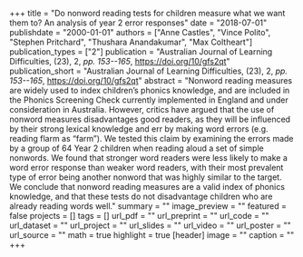 +++
title = "Do nonword reading tests for children measure what we want them to? An analysis of year 2 error responses"
date = "2018-07-01"
publishdate = "2000-01-01"
authors = ["Anne Castles", "Vince Polito", "Stephen Pritchard", "Thushara Anandakumar", "Max Coltheart"]
publication_types = ["2"]
publication = "Australian Journal of Learning Difficulties, (23), 2, _pp. 153--165_, https://doi.org/10/gfs2qt"
publication_short = "Australian Journal of Learning Difficulties, (23), 2, _pp. 153--165_, https://doi.org/10/gfs2qt"
abstract = "Nonword reading measures are widely used to index children’s phonics knowledge, and are included in the Phonics Screening Check currently implemented in England and under consideration in Australia. However, critics have argued that the use of nonword measures disadvantages good readers, as they will be influenced by their strong lexical knowledge and err by making word errors (e.g. reading flarm as “farm”). We tested this claim by examining the errors made by a group of 64 Year 2 children when reading aloud a set of simple nonwords. We found that stronger word readers were less likely to make a word error response than weaker word readers, with their most prevalent type of error being another nonword that was highly similar to the target. We conclude that nonword reading measures are a valid index of phonics knowledge, and that these tests do not disadvantage children who are already reading words well."
summary = ""
image_preview = ""
featured = false
projects = []
tags = []
url_pdf = ""
url_preprint = ""
url_code = ""
url_dataset = ""
url_project = ""
url_slides = ""
url_video = ""
url_poster = ""
url_source = ""
math = true
highlight = true
[header]
image = ""
caption = ""
+++
